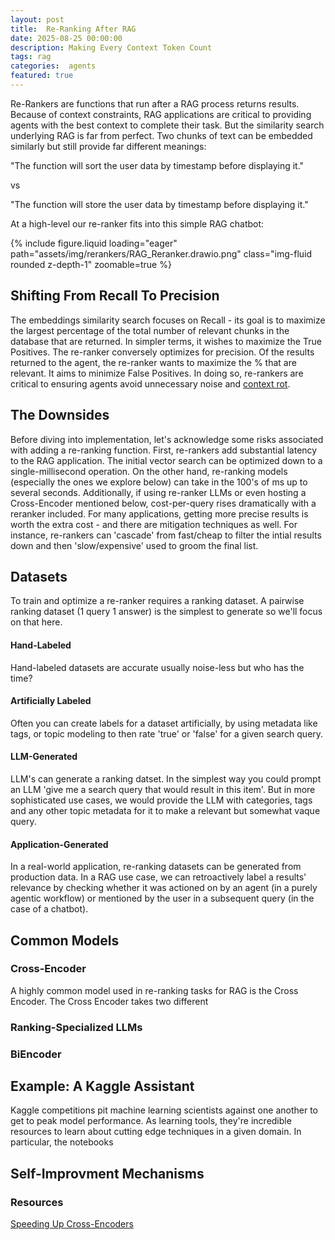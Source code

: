 ```yaml
---
layout: post
title:  Re-Ranking After RAG
date: 2025-08-25 00:00:00
description: Making Every Context Token Count
tags: rag
categories:  agents
featured: true
---
```


Re-Rankers are functions that run after a RAG process returns results. Because of context constraints, RAG applications are critical to providing agents with the best context to complete their task. But the similarity search underlying RAG is far from perfect. Two chunks of text can be embedded similarly but still provide far different meanings: 

"The function will sort the user data by timestamp before displaying it."

vs

"The function will store the user data by timestamp before displaying it."

At a high-level our re-ranker fits into this simple RAG chatbot:

{% include figure.liquid loading="eager" path="assets/img/rerankers/RAG_Reranker.drawio.png" class="img-fluid rounded z-depth-1" zoomable=true %}

## Shifting From Recall To Precision 
The embeddings similarity search focuses on Recall - its goal is to maximize the largest percentage of the total number of relevant chunks in the database that are returned. In simpler terms, it wishes to maximize the True Positives. The re-ranker conversely optimizes for precision. Of the results returned to the agent, the re-ranker wants to maximize the % that are relevant. It aims to minimize False Positives. In doing so, re-rankers are critical to ensuring agents avoid unnecessary noise and [context rot](https://research.trychroma.com/context-rot). 

## The Downsides
Before diving into implementation, let's acknowledge some risks associated with adding a re-ranking function. First, re-rankers add substantial latency to the RAG application. The initial vector search can be optimized down to a single-millisecond operation. On the other hand, re-ranking models (especially the ones we explore below) can take in the 100's of ms up to several seconds. Additionally, if using re-ranker LLMs or even hosting a Cross-Encoder mentioned below, cost-per-query rises dramatically with a reranker included. For many applications, getting more precise results is worth the extra cost - and there are mitigation techniques as well. For instance, re-rankers can 'cascade' from fast/cheap to filter the intial results down and then 'slow/expensive' used to groom the final list. 

## Datasets

To train and optimize a re-ranker requires a ranking dataset. A pairwise ranking dataset (1 query 1 answer) is the simplest to generate so we'll focus on that here. 

#### Hand-Labeled
Hand-labeled datasets are accurate usually noise-less but who has the time? 

#### Artificially Labeled
Often you can create labels for a dataset artificially, by using metadata like tags, or topic modeling to then rate 'true' or 'false' for a given search query. 

#### LLM-Generated
LLM's can generate a ranking datset. In the simplest way you could prompt an LLM 'give me a search query that would result in this item'. But in more sophisticated use cases, we would provide the LLM with categories, tags and any other topic metadata for it to make a relevant but somewhat vaque query. 

#### Application-Generated
In a real-world application, re-ranking datasets can be generated from production data. In a RAG use case, we can retroactively label a results' relevance by checking whether it was actioned on by an agent (in a purely agentic workflow) or mentioned by the user in a subsequent query (in the case of a chatbot). 

## Common Models

### Cross-Encoder
A highly common model used in re-ranking tasks for RAG is the Cross Encoder. The Cross Encoder takes two different 

### Ranking-Specialized LLMs

### BiEncoder


## Example: A Kaggle Assistant

Kaggle competitions pit machine learning scientists against one another to get to peak model performance. As learning tools, they're incredible resources to learn about cutting edge techniques in a given domain. In particular, the notebooks 

## Self-Improvment Mechanisms


### Resources
[Speeding Up Cross-Encoders](https://www.ntropy.com/blog/speeding-up-cross-encoders-for-both-training-and-inference)